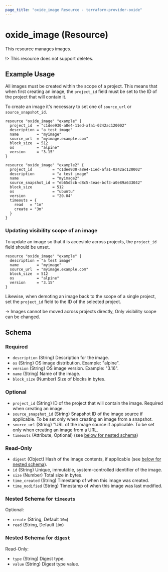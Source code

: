```yaml
---
page_title: "oxide_image Resource - terraform-provider-oxide"
---
```


# oxide_image (Resource)

This resource manages images.

!> This resource does not support deletes.

## Example Usage

All images must be created within the scope of a project. This means that when first creating an image,
the `project_id` field must be set to the ID of the project that will contain it.

To create an image it's necessary to set one of `source_url` or `source_snapshot_id`.

```hcl
resource "oxide_image" "example" {
  project_id  = "c1dee930-a8e4-11ed-afa1-0242ac120002"
  description = "a test image"
  name        = "myimage"
  source_url  = "myimage.example.com"
  block_size  = 512
  os          = "alpine"
  version     = "3.15"
}

resource "oxide_image" "example2" {
  project_id         = "c1dee930-a8e4-11ed-afa1-0242ac120002"
  description        = "a test image"
  name               = "myimage2"
  source_snapshot_id = "eb65d5cb-d8c5-4eae-bcf3-a0e89a633042"
  block_size         = 512
  os                 = "ubuntu"
  version            = "20.04"
  timeouts = {
    read   = "1m"
    create = "3m"
  }
}
```

### Updating visibility scope of an image

To update an image so that it is accesible across projects, the `project_id` field should be unset.

```hcl
resource "oxide_image" "example" {
  description = "a test image"
  name        = "myimage"
  source_url  = "myimage.example.com"
  block_size  = 512
  os          = "alpine"
  version     = "3.15"
}
```

Likewise, when demoting an image back to the scope of a single project, set the `project_id` field to the
ID of the selected project.

-> Images cannot be moved across projects directly, Only visibility scope can be changed.

## Schema

### Required

- `description` (String) Description for the image.
- `os` (String) OS image distribution. Example: "alpine".
- `version` (String) OS image version. Example: "3.16".
- `name` (String) Name of the image.
- `block_size` (Number) Size of blocks in bytes.

### Optional

- `project_id` (String) ID of the project that will contain the image. Required when creating an image.
- `source_snapshot_id` (String) Snapshot ID of the image source if applicable. To be set only when creating an image from a snapshot.
- `source_url` (String) "URL of the image source if applicable. To be set only when creating an image from a URL.
- `timeouts` (Attribute, Optional) (see [below for nested schema](#nestedatt--timeouts))

### Read-Only

- `digest` (Object) Hash of the image contents, if applicable (see [below for nested schema](#nestedobject--digest)).
- `id` (String) Unique, immutable, system-controlled identifier of the image.
- `size` (Number) Total size in bytes.
- `time_created` (String) Timestamp of when this image was created.
- `time_modified` (String) Timestamp of when this image was last modified.

<a id="nestedatt--timeouts"></a>

### Nested Schema for `timeouts`

Optional:

- `create` (String, Default `10m`)
- `read` (String, Default `10m`)

### Nested Schema for `digest`

Read-Only:

- `type` (String) Digest type.
- `value` (String) Digest type value.
